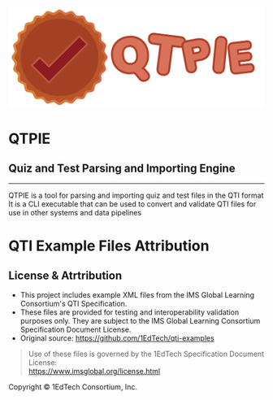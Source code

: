 ![Logo](./full.png)

# QTPIE
## Quiz and Test Parsing and Importing Engine
---

QTPIE is a tool for parsing and importing quiz and test files in the QTI format
It is a CLI executable that can be used to convert and validate QTI files for use in other systems and data pipelines

# QTI Example Files Attribution

## License & Atrtribution
- This project includes example XML files from the IMS Global Learning Consortium's QTI Specification.
- These files are provided for testing and interoperability validation purposes only. They are subject to the IMS Global Learning Consortium Specification Document License.
- Original source: https://github.com/1EdTech/qti-examples

> Use of these files is governed by the 1EdTech Specification Document License:  
> https://www.imsglobal.org/license.html

Copyright © 1EdTech Consortium, Inc.
